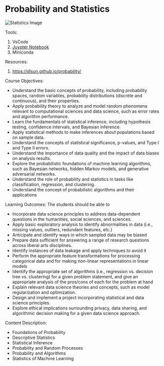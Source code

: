 # Probability and Statistics

![Statistics Image](https://github.com/user-attachments/assets/0f5b408e-4089-46cf-b119-086141ee3352)

Tools:
1. VsCode
2. [Juypter Notebook](https://marketplace.visualstudio.com/items?itemName=ms-toolsai.jupyter)
3. Miniconda

Resources:
1. https://dlsun.github.io/probability/

Course Objectives:
  - Understand the basic concepts of probability, including probability spaces, random variables, probability distributions (discrete and continuous), and their properties. 
  - Apply probability theory to analyze and model random phenomena relevant to computational sciences and data science, such as error rates and algorithm performance.
  - Learn the fundamentals of statistical inference, including hypothesis testing, confidence intervals, and Bayesian inference. 
  - Apply statistical methods to make inferences about populations based on sample data. 
  - Understand the concepts of statistical significance, p-values, and Type I and Type II errors. 
  - Understand the importance of data quality and the impact of data biases on analysis results.
  - Explore the probabilistic foundations of machine learning algorithms, such as Bayesian networks, hidden Markov models, and generative adversarial networks. 
  - Understand the role of probability and statistics in tasks like classification, regression, and clustering. 
  - Understand the concept of probabilistic algorithms and their applications


Learning Outcomes:
The students should be able to
  - Incorporate data science principles to address data-dependent questions in the humanities, social sciences, and sciences. 
  - Apply basic exploratory analysis to identify abnormalities in data (i.e., missing values, outliers, redundant features, etc.) 
  - Anticipate and identify ways in which sampled data may be biased 
  - Prepare data sufficient for answering a range of research questions across liberal arts disciplines. 
  - Identify instances of data leakage and apply techniques to avoid it 
  - Perform the appropriate feature transformations for processing categorical data and for making non-linear representations in linear models 
  - Identify the appropriate set of algorithms (i.e., regression vs. decision tree vs. clustering) for a given problem statement, and give an appropriate analysis of the pros/cons of each for the problem at hand 
  - Explain relevant data science theories and concepts, such as model regularization and optimization. 
  - Design and implement a project incorporating statistical and data science principles. 
  - Explore ethical implications surrounding privacy, data sharing, and algorithmic decision making for a given data science approach.

Content Description:
  - Foundations of Probability 
  - Descriptive Statistics 
  - Statistical Inference 
  - Probability and Random Processes 
  - Probability and Algorithms 
  - Statistics of Machine Learning
